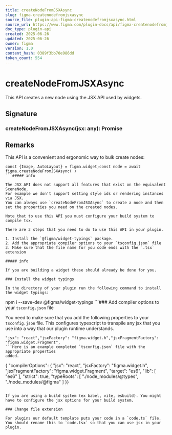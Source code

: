 ```yaml
---
title: createNodeFromJSXAsync
slug: figma-createnodefromjsxasync
source_file: plugin-api-figma-createnodefromjsxasync.html
source_url: https://www.figma.com/plugin-docs/api/figma-createnodefromjsxasync/
doc_type: plugin-api
created: 2025-06-26
updated: 2025-06-26
owner: figma
version: 1.0
content_hash: 0389f3bb70e986dd
token_count: 554
---
```

# createNodeFromJSXAsync

This API creates a new node using the JSX API used by widgets.

## Signature

### createNodeFromJSXAsync(jsx: any): Promise

## Remarks

This API is a convenient and ergonomic way to bulk create nodes:

```
const {Image, AutoLayout} = figma.widget;const node = await figma.createNodeFromJSXAsync( )
```##### info

The JSX API does not support all features that exist on the equivalent SceneNode.
For example we don't support setting style ids or rendering instances via JSX.
You can always use `createNodeFromJSXAsync` to create a node and then set the properties you need on the created nodes.

Note that to use this API you must configure your build system to compile tsx.

There are 3 steps that you need to do to use this API in your plugin.

1. Install the `@figma/widget-typings` package.
2. Add the appropriate compiler options to your `tsconfig.json` file
3. Make sure that the file name for you code ends with the `.tsx` extension

##### info

If you are building a widget these should already be done for you.

### Install the widget typings

In the directory of your plugin run the following command to install the widget typings:

```
npm i --save-dev @figma/widget-typings
```### Add compiler options to your `tsconfig.json` file

You need to make sure that you add the following properties to your `tsconfig.json` file.
This configures typescript to transpile any jsx that you use into a way that our plugin runtime understands.

```
"jsx": "react","jsxFactory": "figma.widget.h","jsxFragmentFactory": "figma.widget.Fragment",
```Here is an example completed `tsconfig.json` file with the appropriate properties
added.

```
{ "compilerOptions": { "jsx": "react", "jsxFactory": "figma.widget.h", "jsxFragmentFactory": "figma.widget.Fragment", "target": "es6", "lib": [ "es6" ], "strict": true, "typeRoots": [ "./node_modules/@types", "./node_modules/@figma" ] }}
```##### info

If you are using a build system (ex babel, vite, esbuild). You might have to configure the jsx options for your build system.

### Change file extension

For plugins our default template puts your code in a `code.ts` file. You should rename this to `code.tsx` so that you can use jsx in your plugin.
